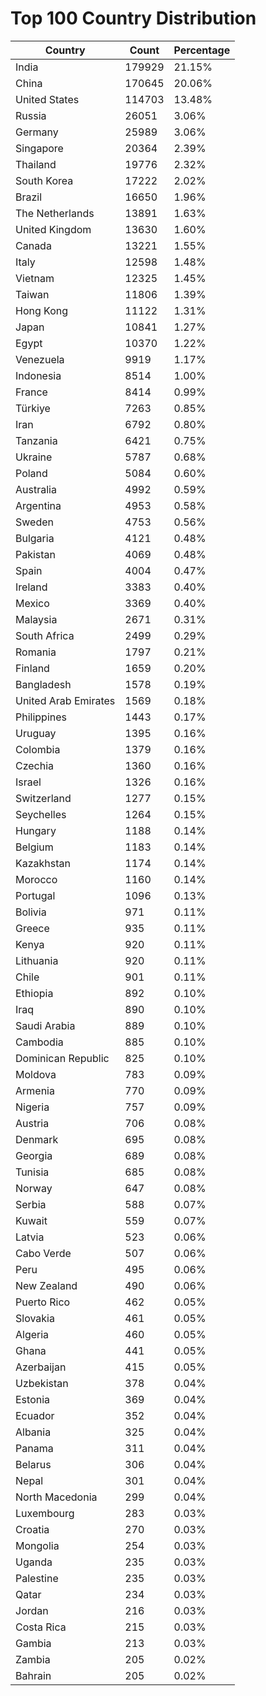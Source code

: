# Top 100 Country Distribution
| Country | Count | Percentage |
|----|----|----|
| India | 179929 | 21.15% |
| China | 170645 | 20.06% |
| United States | 114703 | 13.48% |
| Russia | 26051 | 3.06% |
| Germany | 25989 | 3.06% |
| Singapore | 20364 | 2.39% |
| Thailand | 19776 | 2.32% |
| South Korea | 17222 | 2.02% |
| Brazil | 16650 | 1.96% |
| The Netherlands | 13891 | 1.63% |
| United Kingdom | 13630 | 1.60% |
| Canada | 13221 | 1.55% |
| Italy | 12598 | 1.48% |
| Vietnam | 12325 | 1.45% |
| Taiwan | 11806 | 1.39% |
| Hong Kong | 11122 | 1.31% |
| Japan | 10841 | 1.27% |
| Egypt | 10370 | 1.22% |
| Venezuela | 9919 | 1.17% |
| Indonesia | 8514 | 1.00% |
| France | 8414 | 0.99% |
| Türkiye | 7263 | 0.85% |
| Iran | 6792 | 0.80% |
| Tanzania | 6421 | 0.75% |
| Ukraine | 5787 | 0.68% |
| Poland | 5084 | 0.60% |
| Australia | 4992 | 0.59% |
| Argentina | 4953 | 0.58% |
| Sweden | 4753 | 0.56% |
| Bulgaria | 4121 | 0.48% |
| Pakistan | 4069 | 0.48% |
| Spain | 4004 | 0.47% |
| Ireland | 3383 | 0.40% |
| Mexico | 3369 | 0.40% |
| Malaysia | 2671 | 0.31% |
| South Africa | 2499 | 0.29% |
| Romania | 1797 | 0.21% |
| Finland | 1659 | 0.20% |
| Bangladesh | 1578 | 0.19% |
| United Arab Emirates | 1569 | 0.18% |
| Philippines | 1443 | 0.17% |
| Uruguay | 1395 | 0.16% |
| Colombia | 1379 | 0.16% |
| Czechia | 1360 | 0.16% |
| Israel | 1326 | 0.16% |
| Switzerland | 1277 | 0.15% |
| Seychelles | 1264 | 0.15% |
| Hungary | 1188 | 0.14% |
| Belgium | 1183 | 0.14% |
| Kazakhstan | 1174 | 0.14% |
| Morocco | 1160 | 0.14% |
| Portugal | 1096 | 0.13% |
| Bolivia | 971 | 0.11% |
| Greece | 935 | 0.11% |
| Kenya | 920 | 0.11% |
| Lithuania | 920 | 0.11% |
| Chile | 901 | 0.11% |
| Ethiopia | 892 | 0.10% |
| Iraq | 890 | 0.10% |
| Saudi Arabia | 889 | 0.10% |
| Cambodia | 885 | 0.10% |
| Dominican Republic | 825 | 0.10% |
| Moldova | 783 | 0.09% |
| Armenia | 770 | 0.09% |
| Nigeria | 757 | 0.09% |
| Austria | 706 | 0.08% |
| Denmark | 695 | 0.08% |
| Georgia | 689 | 0.08% |
| Tunisia | 685 | 0.08% |
| Norway | 647 | 0.08% |
| Serbia | 588 | 0.07% |
| Kuwait | 559 | 0.07% |
| Latvia | 523 | 0.06% |
| Cabo Verde | 507 | 0.06% |
| Peru | 495 | 0.06% |
| New Zealand | 490 | 0.06% |
| Puerto Rico | 462 | 0.05% |
| Slovakia | 461 | 0.05% |
| Algeria | 460 | 0.05% |
| Ghana | 441 | 0.05% |
| Azerbaijan | 415 | 0.05% |
| Uzbekistan | 378 | 0.04% |
| Estonia | 369 | 0.04% |
| Ecuador | 352 | 0.04% |
| Albania | 325 | 0.04% |
| Panama | 311 | 0.04% |
| Belarus | 306 | 0.04% |
| Nepal | 301 | 0.04% |
| North Macedonia | 299 | 0.04% |
| Luxembourg | 283 | 0.03% |
| Croatia | 270 | 0.03% |
| Mongolia | 254 | 0.03% |
| Uganda | 235 | 0.03% |
| Palestine | 235 | 0.03% |
| Qatar | 234 | 0.03% |
| Jordan | 216 | 0.03% |
| Costa Rica | 215 | 0.03% |
| Gambia | 213 | 0.03% |
| Zambia | 205 | 0.02% |
| Bahrain | 205 | 0.02% |
